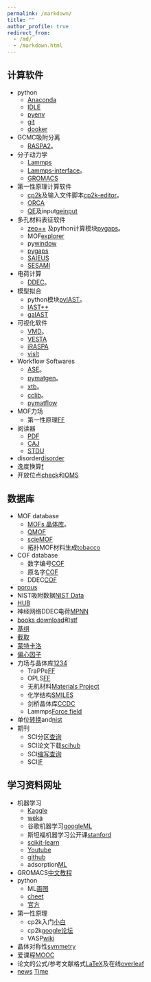 ```yaml
---
permalink: /markdown/
title: ""
author_profile: true
redirect_from: 
  - /md/
  - /markdown.html
---
```


## 计算软件          
* python
  * [Anaconda](https://www.anaconda.com/ "python")                          
  * [IDLE](https://www.python.org/ "python")   
  * [pyenv](https://github.com/pyenv/pyenv "pyenv")                                      
  * [git](https://git-scm.com/ "git")                        
  * [dooker](https://www.docker.com/ "dooker")                            
* GCMC吸附分离
  * [RASPA2](https://github.com/iRASPA/RASPA2 "Make by David")。             
* 分子动力学
  * [Lammps](https://lammps.sandia.gov/ "Lammps")                                                                 
  * [Lammps-interface](https://github.com/peteboyd/lammps_interface/ "Lammps-interface")。        
  * [GROMACS](http://www.gromacs.org/ "md")
* 第一性原理计算软件
  * [cp2k](https://www.cp2k.org/ "cp2k")及输入文件脚本[cp2k-editor](https://github.com/avishart/CP2K_Editor/ "cp2k-editor")。          
  * [ORCA](https://orcaforum.kofo.mpg.de/app.php/portal "ORCA")      
  * [QE](https://www.quantum-espresso.org/ "QE")及input[qeinput](https://www.materialscloud.org/work/tools/qeinputgenerator "qi")            
* 多孔材料表征软件
  * [zeo++](http://www.zeoplusplus.org/ "zeo++") 及python计算模块[pygaps](https://pygaps.readthedocs.io/en/master/ "pygaps")。   
  * MOF[explorer](http://mausdin.github.io/MOFsite/mofPage.html "MP")   
  * py[window](https://github.com/JelfsMaterialsGroup/pywindow "pywindow")    
  * [pygaps](https://github.com/pauliacomi/pygaps "PSD")                           
  * [SAIEUS](http://www.nldft.com/download/ "nldft")                
  * [SESAMI](https://pubs.acs.org/doi/10.1021/acs.jpcc.9b02116 "bet")                                                                                      
* 电荷计算
  * [DDEC](https://sourceforge.net/projects/ddec/ "DDEC")。              
* 模型拟合
  * python模块[pyIAST](https://github.com/CorySimon/pyIAST/ "pyIAST")。            
  * [IAST++](https://sangwon91.github.io/IASTpp/ "iast")      
  * [gaIAST](https://github.com/salrodgom/gaiast "gaiast")              
* 可视化软件
  * [VMD](https://www.ks.uiuc.edu/Research/vmd/ "VMD")。      
  * [VESTA](https://jp-minerals.org/vesta/en/ "VESTA")  
  * [iRASPA](https://iraspa.org/ "iRASPA")                  
  * [vislt](https://wci.llnl.gov/simulation/computer-codes/visit/executables "vislt")                  
* Workflow Softwares     
  * [ASE](https://wiki.fysik.dtu.dk/ase/index.html "ase")。                  
  * [pymatgen](https://pymatgen.org/ "pymatgen")。                  
  * [xtb](https://xtb-docs.readthedocs.io/en/latest/contents.html "xtb")。                  
  * [cclib](https://cclib.github.io/ "cclib")。  
  * [pymatflow](https://pymatflow.readthedocs.io/en/latest/index.html "pymatflow")
* MOF力场
  * 第一性原理[FF](https://github.com/molmod/QuickFF "MOFFF") 
* 阅读器              
  * [PDF](https://www.zhengbanxianmian.com/iStylePDF.html "pdf")                            
  * [CAJ](https://cajviewer.cnki.net/ "CAJ")                      
  * [STDU](https://stdu-viewer.en.softonic.com/ "STDU")                     
* disorder[disorder](https://github.com/jichunlian/disorder "disorder")       
* 逸度换算[f](https://github.com/sxm13/ZGBshenxiaomoCV.github.io/tree/main/files/fugacity "f")                                   
* 开放位点[check](https://github.com/kjappelbaum/mofchecker "mofchecker")和[OMS](https://github.com/emmhald/open_metal_detector "OMS")                      

## 数据库          
* MOF database
  * [MOFs 晶体库](https://zenodo.org/record/3677685#.X8uDkrniuUl "2019coRE MOF")。                          
  * [QMOF](https://github.com/arosen93/QMOF "QMOF")
  * [scieMOF](https://globalscience.berkeley.edu/database "MOF")                   
  * 拓扑MOF材料生成[tobacco](https://github.com/tobacco-mofs/tobacco_3.0 "MAKEMOF")     
* COF database
  * 数字编号[COF](https://github.com/danieleongari/CURATED-COFs "COF1")                 
  * 原名字[COF](https://github.com/core-cof/CoRE-COF-Database "COF2")                          
  * DDEC[COF](https://www.materialscloud.org/discover/curated-cofs#mcloudHeader "COF3")                                    
* [porous](https://github.com/SimonEnsemble/porous-material-AI-gym "database")                                                
* NIST吸附数据[NIST Data](https://adsorption.nist.gov/index.php#home "Adsorption data")    
* [HUB](https://datahub.hymarc.org/dataset "HUB")                                  
* 神经网络DDEC电荷[MPNN](https://github.com/SimonEnsemble/mpn_charges "MPNN")  
* [books download](https://z-lib.org/ "book")和[stf](https://web.stanford.edu/~hastie/ElemStatLearn/ "book")                          
* [基组](https://www.basissetexchange.org/ "BASIC SET")  
* [截取](https://apps.automeris.io/wpd/ "data")                                                  
* [蒙特卡洛](https://www.eng.buffalo.edu/~kofke/ce530/Lectures/Lecture22/sld002.htm "mcmd")        
* [偏心因子](http://www.ap1700.com/ShowWord33.htm "w")     
* 力场与晶体库[1](https://www.ctcms.nist.gov/potentials/ "a")[2](https://spasmmini.weebly.com/potentials.html "b")[3](https://sites.gatech.edu/sxu66 "c")[4](http://www.crystallography.net/cod/search.html "d")
  * TraPPe[FF](http://trappe.oit.umn.edu/ "TRAPPE FF")  
  * OPLS[FF](http://zarbi.chem.yale.edu/ligpargen/ "OPLA")                                                                                     
  * 无机材料[Materials Project](https://materialsproject.org/ "Materials project")   
  * 化学结构[SMILES](http://www.chemexper.com/ "chem")                                     
  * 剑桥晶体库[CCDC](https://www.ccdc.cam.ac.uk/ "CCDC")   
  * Lammps[Force field](https://openkim.org/ "KimFF")                             
* 单位[转换](https://www.colby.edu/chemistry/PChem/Hartree.html "energy")and[nist](http://wild.life.nctu.edu.tw/class/common/energy-unit-conv-table.html)   
* 期刊      
  * SCI分区[查询](http://www.letpub.com.cn/index.php?page=journalapp&view=search "SCI")     
  * SCI论文下载[scihub](https://tool.yovisun.com/scihub/ "scihub")  
  * SCI[缩写查询](https://cassi.cas.org/search.jsp "scisx")     
  * SCI[IF](https://jcr.clarivate.com/jcr/home?app=jcr&Init=Yes&authCode=null&SrcApp=IC2LS "JCR")                               
  
## 学习资料网址             
* 机器学习
  * [Kaggle](https://www.kaggle.com/ "ML")
  * [weka](https://waikato.github.io/weka-wiki/ "weka")                       
  * 谷歌机器学习[googleML](https://developers.google.com/machine-learning/crash-course "googleML")       
  * 斯坦福机器学习公开课[stanford](https://www.coursera.org/learn/machine-learning? "ML")             
  * [scikit-learn](https://scikit-learn.org/stable/index.html "DL")             
  * [Youtube](http://speech.ee.ntu.edu.tw/~tlkagk/courses_ML20.html "ML")                          
  * [github](https://github.com/nndl "ML")
  * adsorption[ML](https://ann20-aiche.ipostersessions.com/default.aspx?s=77-31-78-3F-38-F6-7E-22-83-07-0E-35-DF-70-41-E6 "ML")                         
* GROMACS[中文教程](https://jerkwin.github.io/9999/10/31/GROMACS%E4%B8%AD%E6%96%87%E6%95%99%E7%A8%8B/ "gmx")                                               
* python             
  * ML[画图](https://www.machinelearningplus.com/plots/top-50-matplotlib-visualizations-the-master-plots-python/ "fig")  
  * [cheet](https://github.com/matplotlib/cheatsheets "cheet")                                                                            
  * [官方](https://github.com/matplotlib/cheatsheets "pf")                                      
* 第一性原理                
  * cp2k入门[小白](https://www.cnblogs.com/Shine-JK/p/10988556.html "xiaobai")               
  * cp2k[google论坛](https://groups.google.com/g/cp2k "cp2k")
  * VASP[wiki](https://www.vasp.at/wiki/index.php/Category:VASP6 "VASP")                                                
* 晶体对称性[symmetry](http://xrayweb.chem.ou.edu/notes/symmetry.html#crystal "symmetry")       
* 爱课程[MOOC](https://www.icourse163.org/university/icourse/#/c "MOOC")                                
* 论文的公式/参考文献格式[LaTeX](https://www.tablesgenerator.com/latex_tables "LaTex")及在线[overleaf](https://www.overleaf.com/project# "latex")             
* [news](https://www.enewsdispatch.com/ "enews") [Time](https://time.com/5943454/ "Time")                                          
